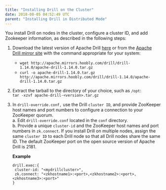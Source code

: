 ```yaml
---
title: "Installing Drill on the Cluster"
date: 2018-08-05 04:52:49 UTC
parent: "Installing Drill in Distributed Mode"
---
```

You install Drill on nodes in the cluster, configure a cluster ID, and add Zookeeper information, as described in the following steps:

  1. Download the latest version of Apache Drill [here](http://apache.mirrors.hoobly.com/drill/drill-1.14.0/apache-drill-1.14.0.tar.gz) or from the [Apache Drill mirror site](http://www.apache.org/dyn/closer.cgi/drill/drill-1.14.0/apache-drill-1.14.0.tar.gz) with the command appropriate for your system:  
       * `wget http://apache.mirrors.hoobly.com/drill/drill-1.14.0/apache-drill-1.14.0.tar.gz`  
       * `curl -o apache-drill-1.14.0.tar.gz http://apache.mirrors.hoobly.com/drill/drill-1.14.0/apache-drill-1.14.0.tar.gz`  
  2. Extract the tarball to the directory of your choice, such as `/opt`:  
  `tar -xzvf apache-drill-<version>.tar.gz`
  3. In `drill-override.conf,` use the Drill `cluster ID`, and provide ZooKeeper host names and port numbers to configure a connection to your ZooKeeper quorum.  
         a. Edit `drill-override.conf` located in the `conf` directory.  
         b. Provide a unique `cluster-id` and the ZooKeeper host names and port numbers in `zk.connect`. If you install Drill on multiple nodes, assign the same `cluster ID` to each Drill node so that all Drill nodes share the same ID. The default ZooKeeper port on the open source version of Apache Drill is 2181.

       **Example**
       
         drill.exec:{
          cluster-id: "<mydrillcluster>",
          zk.connect: "<zkhostname1>:<port>,<zkhostname2>:<port>,<zkhostname3>:<port>"
         }

